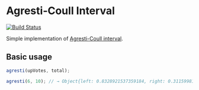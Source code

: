 Agresti-Coull Interval
=====================

[![Build Status](https://secure.travis-ci.org/msn0/agresti-coull-interval.png?branch=master)](http://travis-ci.org/msn0/agresti-coull-interval)

Simple implementation of [Agresti-Coull interval](http://en.wikipedia.org/wiki/Binomial_proportion_confidence_interval).

Basic usage
-----------

```js
agresti(upVotes, total);

agresti(6, 10); // → Object{left: 0.8328921537359184, right: 0.3115998125107582}
```